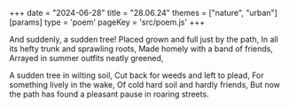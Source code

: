 +++
date = "2024-06-28"
title = "28.06.24"
themes = ["nature", "urban"]
[params]
  type = 'poem'
  pageKey = 'src/poem.js'
+++

And suddenly, a sudden tree!
Placed grown and full just by the path,
In all its hefty trunk and sprawling roots,
Made homely with a band of friends,
Arrayed in summer outfits neatly greened,

A sudden tree in wilting soil,
Cut back for weeds and left to plead,
For something lively in the wake,
Of cold hard soil and hardly friends,
But now the path has found a pleasant pause in roaring streets.
